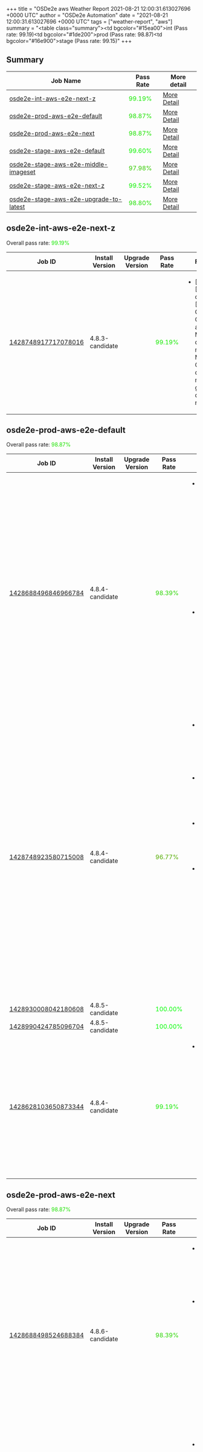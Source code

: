 +++
title = "OSDe2e aws Weather Report 2021-08-21 12:00:31.613027696 +0000 UTC"
author = "OSDe2e Automation"
date = "2021-08-21 12:00:31.613027696 +0000 UTC"
tags = ["weather-report", "aws"]
summary = "<table class=\"summary\"><tr><td bgcolor=\"#15ea00\"></td><td>int (Pass rate: 99.19)</td></tr><tr><td bgcolor=\"#1de200\"></td><td>prod (Pass rate: 98.87)</td></tr><tr><td bgcolor=\"#16e900\"></td><td>stage (Pass rate: 99.15)</td></tr></table>"
+++
## Summary

| Job Name | Pass Rate | More detail |
|----------|-----------|-------------|
|[osde2e-int-aws-e2e-next-z](https://prow.ci.openshift.org/?job=osde2e-int-aws-e2e-next-z)| <span style="color:#15ea00;">99.19%</span>|[More Detail](#osde2e-int-aws-e2e-next-z)|
|[osde2e-prod-aws-e2e-default](https://prow.ci.openshift.org/?job=osde2e-prod-aws-e2e-default)| <span style="color:#1de200;">98.87%</span>|[More Detail](#osde2e-prod-aws-e2e-default)|
|[osde2e-prod-aws-e2e-next](https://prow.ci.openshift.org/?job=osde2e-prod-aws-e2e-next)| <span style="color:#1de200;">98.87%</span>|[More Detail](#osde2e-prod-aws-e2e-next)|
|[osde2e-stage-aws-e2e-default](https://prow.ci.openshift.org/?job=osde2e-stage-aws-e2e-default)| <span style="color:#0bf400;">99.60%</span>|[More Detail](#osde2e-stage-aws-e2e-default)|
|[osde2e-stage-aws-e2e-middle-imageset](https://prow.ci.openshift.org/?job=osde2e-stage-aws-e2e-middle-imageset)| <span style="color:#34cb00;">97.98%</span>|[More Detail](#osde2e-stage-aws-e2e-middle-imageset)|
|[osde2e-stage-aws-e2e-next-z](https://prow.ci.openshift.org/?job=osde2e-stage-aws-e2e-next-z)| <span style="color:#0df200;">99.52%</span>|[More Detail](#osde2e-stage-aws-e2e-next-z)|
|[osde2e-stage-aws-e2e-upgrade-to-latest](https://prow.ci.openshift.org/?job=osde2e-stage-aws-e2e-upgrade-to-latest)| <span style="color:#1fe000;">98.80%</span>|[More Detail](#osde2e-stage-aws-e2e-upgrade-to-latest)|



## osde2e-int-aws-e2e-next-z

Overall pass rate: <span style="color:#15ea00;">99.19%</span>

| Job ID | Install Version | Upgrade Version | Pass Rate | Failures |
|--------|-----------------|-----------------|-----------|----------|
[1428748917717078016](https://prow.ci.openshift.org/view/gs/origin-ci-test/logs/osde2e-int-aws-e2e-next-z/1428748917717078016) | 4.8.3-candidate |  | <span style="color:#15ea00;">99.19%</span>|<ul><li>[install] [Suite: operators] [OSD] Must Gather Operator as Members of SRE can manage MustGather CRs in openshift-must-gather-operator namespace</li></ul>



## osde2e-prod-aws-e2e-default

Overall pass rate: <span style="color:#1de200;">98.87%</span>

| Job ID | Install Version | Upgrade Version | Pass Rate | Failures |
|--------|-----------------|-----------------|-----------|----------|
[1428688496846966784](https://prow.ci.openshift.org/view/gs/origin-ci-test/logs/osde2e-prod-aws-e2e-default/1428688496846966784) | 4.8.4-candidate |  | <span style="color:#2ad500;">98.39%</span>|<ul><li>[install] [Suite: operators] [OSD] Must Gather Operator as Members of SRE can manage MustGather CRs in openshift-must-gather-operator namespace</li><li>[install] [Suite: operators] [OSD] RBAC Operator Operator Upgrade should upgrade from the replaced version</li></ul>
[1428748923580715008](https://prow.ci.openshift.org/view/gs/origin-ci-test/logs/osde2e-prod-aws-e2e-default/1428748923580715008) | 4.8.4-candidate |  | <span style="color:#53ac00;">96.77%</span>|<ul><li>[install] [Suite: e2e] Cluster state should have no alerts</li><li>[install] [Suite: e2e] Routes should be functioning for Console</li><li>[install] [Suite: e2e] Routes should be functioning for oauth</li><li>[install] [Suite: operators] [OSD] Must Gather Operator as Members of SRE can manage MustGather CRs in openshift-must-gather-operator namespace</li></ul>
[1428930008042180608](https://prow.ci.openshift.org/view/gs/origin-ci-test/logs/osde2e-prod-aws-e2e-default/1428930008042180608) | 4.8.5-candidate |  | <span style="color:#01fe00;">100.00%</span>|
[1428990424785096704](https://prow.ci.openshift.org/view/gs/origin-ci-test/logs/osde2e-prod-aws-e2e-default/1428990424785096704) | 4.8.5-candidate |  | <span style="color:#01fe00;">100.00%</span>|
[1428628103650873344](https://prow.ci.openshift.org/view/gs/origin-ci-test/logs/osde2e-prod-aws-e2e-default/1428628103650873344) | 4.8.4-candidate |  | <span style="color:#15ea00;">99.19%</span>|<ul><li>[install] [Suite: operators] [OSD] Must Gather Operator as Members of SRE can manage MustGather CRs in openshift-must-gather-operator namespace</li></ul>



## osde2e-prod-aws-e2e-next

Overall pass rate: <span style="color:#1de200;">98.87%</span>

| Job ID | Install Version | Upgrade Version | Pass Rate | Failures |
|--------|-----------------|-----------------|-----------|----------|
[1428688498524688384](https://prow.ci.openshift.org/view/gs/origin-ci-test/logs/osde2e-prod-aws-e2e-next/1428688498524688384) | 4.8.6-candidate |  | <span style="color:#2ad500;">98.39%</span>|<ul><li>[install] [Suite: e2e] Cluster state should have no alerts</li><li>[install] [Suite: operators] [OSD] Must Gather Operator as Members of SRE can manage MustGather CRs in openshift-must-gather-operator namespace</li></ul>
[1428748924440547328](https://prow.ci.openshift.org/view/gs/origin-ci-test/logs/osde2e-prod-aws-e2e-next/1428748924440547328) | 4.8.6-candidate |  | <span style="color:#2ad500;">98.39%</span>|<ul><li>[install] [Suite: e2e] Cluster state should have no alerts</li><li>[install] [Suite: operators] [OSD] Must Gather Operator as Members of SRE can manage MustGather CRs in openshift-must-gather-operator namespace</li></ul>
[1428809264809381888](https://prow.ci.openshift.org/view/gs/origin-ci-test/logs/osde2e-prod-aws-e2e-next/1428809264809381888) | 4.8.6-candidate |  | <span style="color:#15ea00;">99.19%</span>|<ul><li>[install] [Suite: operators] [OSD] Must Gather Operator as Members of SRE can manage MustGather CRs in openshift-must-gather-operator namespace</li></ul>
[1428930008499359744](https://prow.ci.openshift.org/view/gs/origin-ci-test/logs/osde2e-prod-aws-e2e-next/1428930008499359744) | 4.8.6-candidate |  | <span style="color:#2ad500;">98.39%</span>|<ul><li>[install] [Suite: e2e] Cluster state should have no alerts</li><li>[install] [Suite: operators] [OSD] RBAC Operator Operator Upgrade should upgrade from the replaced version</li></ul>
[1428990425619763200](https://prow.ci.openshift.org/view/gs/origin-ci-test/logs/osde2e-prod-aws-e2e-next/1428990425619763200) | 4.8.6-candidate |  | <span style="color:#01fe00;">100.00%</span>|



## osde2e-stage-aws-e2e-default

Overall pass rate: <span style="color:#0bf400;">99.60%</span>

| Job ID | Install Version | Upgrade Version | Pass Rate | Failures |
|--------|-----------------|-----------------|-----------|----------|
[1428748931126267904](https://prow.ci.openshift.org/view/gs/origin-ci-test/logs/osde2e-stage-aws-e2e-default/1428748931126267904) | 4.8.4-candidate |  | <span style="color:#15ea00;">99.19%</span>|<ul><li>[install] [Suite: operators] [OSD] Must Gather Operator as Members of SRE can manage MustGather CRs in openshift-must-gather-operator namespace</li></ul>
[1428930011863191552](https://prow.ci.openshift.org/view/gs/origin-ci-test/logs/osde2e-stage-aws-e2e-default/1428930011863191552) | 4.8.5-candidate |  | <span style="color:#01fe00;">100.00%</span>|



## osde2e-stage-aws-e2e-middle-imageset

Overall pass rate: <span style="color:#34cb00;">97.98%</span>

| Job ID | Install Version | Upgrade Version | Pass Rate | Failures |
|--------|-----------------|-----------------|-----------|----------|
[1428325973928972288](https://prow.ci.openshift.org/view/gs/origin-ci-test/logs/osde2e-stage-aws-e2e-middle-imageset/1428325973928972288) | 4.6.39-candidate |  | <span style="color:#3ec100;">97.58%</span>|<ul><li>[install] [Suite: operators] [OSD] Configure AlertManager Operator roles with prefix should exist</li><li>[install] [Suite: operators] [OSD] Must Gather Operator as Members of SRE can manage MustGather CRs in openshift-must-gather-operator namespace</li><li>[install] [Suite: operators] [OSD] Splunk Forwarder Operator Operator Upgrade should upgrade from the replaced version</li></ul>
[1428688506909102080](https://prow.ci.openshift.org/view/gs/origin-ci-test/logs/osde2e-stage-aws-e2e-middle-imageset/1428688506909102080) | 4.6.39-candidate |  | <span style="color:#2ad500;">98.39%</span>|<ul><li>[install] [Suite: operators] [OSD] Configure AlertManager Operator roles with prefix should exist</li><li>[install] [Suite: operators] [OSD] Must Gather Operator as Members of SRE can manage MustGather CRs in openshift-must-gather-operator namespace</li></ul>



## osde2e-stage-aws-e2e-next-z

Overall pass rate: <span style="color:#0df200;">99.52%</span>

| Job ID | Install Version | Upgrade Version | Pass Rate | Failures |
|--------|-----------------|-----------------|-----------|----------|
[1428748933638656000](https://prow.ci.openshift.org/view/gs/origin-ci-test/logs/osde2e-stage-aws-e2e-next-z/1428748933638656000) | 4.8.6-candidate |  | <span style="color:#15ea00;">99.19%</span>|<ul><li>[install] [Suite: operators] [OSD] Must Gather Operator as Members of SRE can manage MustGather CRs in openshift-must-gather-operator namespace</li></ul>
[1428809264985542656](https://prow.ci.openshift.org/view/gs/origin-ci-test/logs/osde2e-stage-aws-e2e-next-z/1428809264985542656) | 4.8.6-candidate |  | <span style="color:#15ea00;">99.19%</span>|<ul><li>[install] [Suite: operators] [OSD] Must Gather Operator as Members of SRE can manage MustGather CRs in openshift-must-gather-operator namespace</li></ul>
[1428930014325248000](https://prow.ci.openshift.org/view/gs/origin-ci-test/logs/osde2e-stage-aws-e2e-next-z/1428930014325248000) | 4.8.6-candidate |  | <span style="color:#01fe00;">100.00%</span>|
[1428990434004176896](https://prow.ci.openshift.org/view/gs/origin-ci-test/logs/osde2e-stage-aws-e2e-next-z/1428990434004176896) | 4.8.6-candidate |  | <span style="color:#01fe00;">100.00%</span>|
[1428628112060452864](https://prow.ci.openshift.org/view/gs/origin-ci-test/logs/osde2e-stage-aws-e2e-next-z/1428628112060452864) | 4.8.6-candidate |  | <span style="color:#15ea00;">99.19%</span>|<ul><li>[install] [Suite: operators] [OSD] Must Gather Operator as Members of SRE can manage MustGather CRs in openshift-must-gather-operator namespace</li></ul>



## osde2e-stage-aws-e2e-upgrade-to-latest

Overall pass rate: <span style="color:#1fe000;">98.80%</span>

| Job ID | Install Version | Upgrade Version | Pass Rate | Failures |
|--------|-----------------|-----------------|-----------|----------|
[1428748934494294016](https://prow.ci.openshift.org/view/gs/origin-ci-test/logs/osde2e-stage-aws-e2e-upgrade-to-latest/1428748934494294016) | 4.8.4-candidate | 4.8.6 | <span style="color:#1fe000;">98.80%</span>|<ul><li>[install] [Suite: operators] [OSD] Must Gather Operator as Members of SRE can manage MustGather CRs in openshift-must-gather-operator namespace</li><li>[upgrade] [Suite: e2e] [OSD] Samesite Cookie Strict Validating samesite cookie should be set for openshift-monitoring OSD managed routes</li><li>[upgrade] [Suite: operators] [OSD] Must Gather Operator as Members of SRE can manage MustGather CRs in openshift-must-gather-operator namespace</li></ul>




